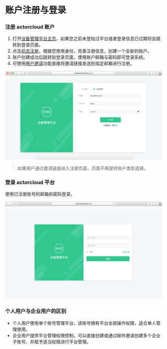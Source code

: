 # 账户注册与登录

### 注册 actorcloud 账户

1. 打开[设备管理平台主页](http://www.actorcloud.io/)，如果您之前未登陆过平台或者登录信息已过期将会跳转到登录页面。
2. 点击[前去注册](http://www.actorcloud.io/signup)，根据您使用身份，完善注册信息，创建一个全新的账户。
3. 账户创建成功后跳转到登录页面，使用账户邮箱与密码即可登录系统。
4. 可使用[用户邀请](../user/invitation.md)功能直接将邀请链接发送到指定邮箱进行注册。

![](/assets/singup.png)

> 如果用户通过邀请链接进入注册页面，页面不再提供账户类型选择。


### 登录 actorcloud 平台

使用已注册账号的邮箱和密码登录。

![](/assets/login.png)


### 个人用户与企业用户的区别
- 个人用户使用单个账号管理平台，该账号拥有平台全部操作权限，适合单人管理使用。
- 企业用户提供平台管理权限控制，可以直接创建或通过邮件邀请创建多个企业子账号、并赋予适当权限进行平台管理。
